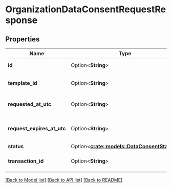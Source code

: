 # OrganizationDataConsentRequestResponse

## Properties

Name | Type | Description | Notes
------------ | ------------- | ------------- | -------------
**id** | Option<**String**> | Consent request id | [optional]
**template_id** | Option<**String**> | Consent request template id | [optional]
**requested_at_utc** | Option<**String**> | Requested date time in utc zone | [optional]
**request_expires_at_utc** | Option<**String**> | Request expires date time in utc zone | [optional]
**status** | Option<[**crate::models::DataConsentStatus**](DataConsentStatus.md)> |  | [optional]
**transaction_id** | Option<**String**> | Requested transaction id | [optional]

[[Back to Model list]](../README.md#documentation-for-models) [[Back to API list]](../README.md#documentation-for-api-endpoints) [[Back to README]](../README.md)


